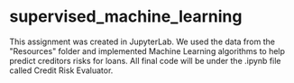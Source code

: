 # supervised_machine_learning

This assignment was created in JupyterLab. We used the data from the "Resources" folder and implemented Machine Learning algorithms to help predict creditors risks for loans. All final code will be under the .ipynb file called Credit Risk Evaluator.
